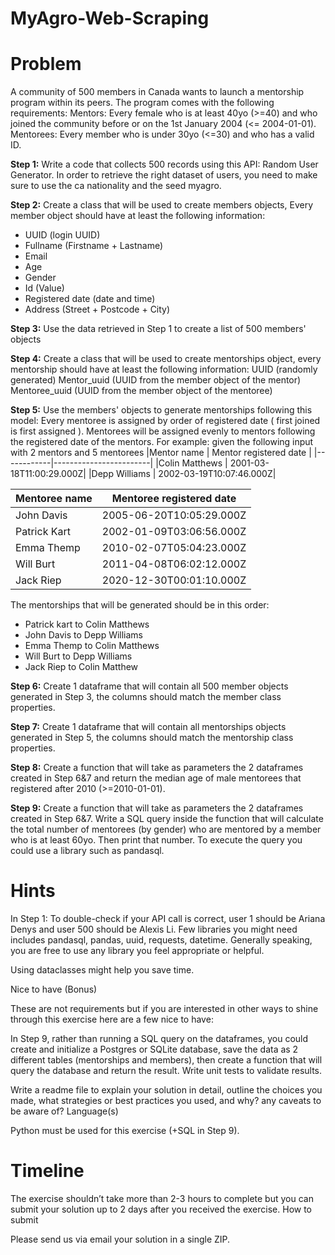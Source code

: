 # MyAgro-Web-Scraping

# Problem
A community of 500 members in Canada wants to launch a mentorship program within its peers. The program comes with the following requirements:
Mentors: Every female who is at least 40yo (>=40) and who joined the community before or on the 1st January 2004 (<= 2004-01-01).
Mentorees: Every member who is under 30yo (<=30) and who has a valid ID.

**Step 1:** Write a code that collects 500 records using this API: Random User Generator. In order to retrieve the right dataset of users, you need to make sure to use the ca nationality and the seed myagro.

**Step 2:** Create a class that will be used to create members objects, Every member object should have at least the following information:
- UUID (login UUID)
- Fullname (Firstname + Lastname)
- Email
- Age
- Gender
- Id (Value)
- Registered date (date and time)
- Address (Street + Postcode + City)

**Step 3:** Use the data retrieved in Step 1 to create a list of 500 members' objects

**Step 4:** Create a class that will be used to create mentorships object, every mentorship should have at least the following information:
UUID (randomly generated)
Mentor_uuid (UUID from the member object of the mentor)
Mentoree_uuid (UUID from the member object of the mentoree)

**Step 5:** Use the members' objects to generate mentorships following this model:
Every mentoree is assigned by order of registered date ( first joined is first assigned ). Mentorees will be assigned evenly to mentors following the registered date of the mentors.
For example: given the following input with 2 mentors and 5 mentorees
|Mentor name | Mentor registered date |
|------------|------------------------|
|Colin Matthews | 2001-03-18T11:00:29.000Z|
|Depp Williams | 2002-03-19T10:07:46.000Z|


|Mentoree name | Mentoree registered date|
|--------------|------------------------|
|John Davis | 2005-06-20T10:05:29.000Z|
|Patrick Kart | 2002-01-09T03:06:56.000Z|
| Emma Themp | 2010-02-07T05:04:23.000Z|
| Will Burt | 2011-04-08T06:02:12.000Z|
| Jack Riep | 2020-12-30T00:01:10.000Z|

 The mentorships that will be generated should be in this order:
- Patrick kart to Colin Matthews
- John Davis to Depp Williams
- Emma Themp to Colin Matthews
- Will Burt to Depp Williams
- Jack Riep to Colin Matthew

**Step 6:** Create 1 dataframe that will contain all 500 member objects generated in Step 3, the columns should match the member class properties.

**Step 7:** Create 1 dataframe that will contain all mentorships objects generated in Step 5, the columns should match the mentorship class properties.

**Step 8:** Create a function that will take as parameters the 2 dataframes created in Step 6&7 and return the median age of male mentorees that registered after 2010 (>=2010-01-01).

**Step 9:** Create a function that will take as parameters the 2 dataframes created in Step 6&7. Write a SQL query inside the function that will calculate the total number of mentorees (by gender) who are mentored by a member who is at least 60yo. Then print that number. To execute the query you could use a library such as pandasql.
# Hints

In Step 1: To double-check if your API call is correct, user 1 should be Ariana Denys and user 500 should be Alexis Li.
Few libraries you might need includes pandasql, pandas, uuid, requests, datetime. Generally speaking, you are free to use any library you feel appropriate or helpful.

Using dataclasses might help you save time.

Nice to have (Bonus)

These are not requirements but if you are interested in other ways to shine through this exercise here are a few nice to have:

In Step 9, rather than running a SQL query on the dataframes, you could create and initialize a Postgres or SQLite database, save the data as 2 different tables (mentorships and members), then create a function that will query the database and return the result.
Write unit tests to validate results.

Write a readme file to explain your solution in detail, outline the choices you made, what strategies or best practices you used, and why? any caveats to be aware of?
Language(s)

Python must be used for this exercise (+SQL in Step 9).
# Timeline

The exercise shouldn’t take more than 2-3 hours to complete but you can submit your solution up to 2 days after you received the exercise.
How to submit

Please send us via email your solution in a single ZIP.

